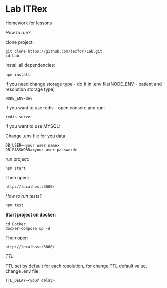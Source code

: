 # Lab ITRex
Homework for lessons

*How to run?*

clone project:

    git clone https://github.com/lexfor/Lab.git
    cd Lab

install all dependencies:

    npm install

if you need change storage type - do it in .env file(NODE_ENV - patient and resolution storage type)

    NODE_ENV=dev

if you want to use redis - open console and run:
    
    redis-server

if you want to use MYSQL:

Change .env file for you data

    DB_USER=<your user name>
    DB_PASSWORD=<your user password>

run project:

    npm start

Then open:

    http://localhost:3000/

*How to run tests?*

    npm test

**Start project on docker:**

    cd Docker
    docker-compose up -d

Then open 

    http://localhost:3000/

*TTL*

TTL set by default for each resolution, for change TTL default value, change .env file:

    TTL_DELAY=<your delay>
